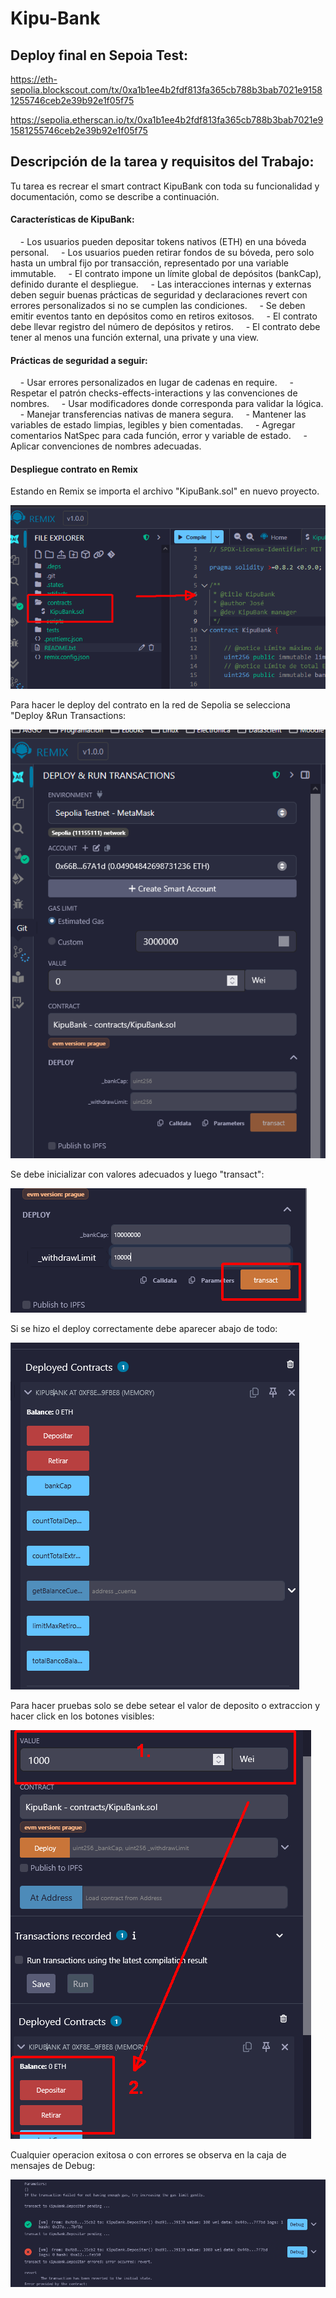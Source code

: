 
# Kipu-Bank



## Deploy final en Sepoia Test:

  

https://eth-sepolia.blockscout.com/tx/0xa1b1ee4b2fdf813fa365cb788b3bab7021e91581255746ceb2e39b92e1f05f75

https://sepolia.etherscan.io/tx/0xa1b1ee4b2fdf813fa365cb788b3bab7021e91581255746ceb2e39b92e1f05f75

## Descripción de la tarea y requisitos del Trabajo:

Tu tarea es recrear el smart contract KipuBank con toda su funcionalidad y documentación, como se describe a continuación.
#### Características de KipuBank:
    - Los usuarios pueden depositar tokens nativos (ETH) en una bóveda personal.
    - Los usuarios pueden retirar fondos de su bóveda, pero solo hasta un umbral fijo por transacción, representado por una variable immutable.
    - El contrato impone un límite global de depósitos (bankCap), definido durante el despliegue.
    - Las interacciones internas y externas deben seguir buenas prácticas de seguridad y declaraciones revert con errores personalizados si no se cumplen las condiciones.
    - Se deben emitir eventos tanto en depósitos como en retiros exitosos.
    - El contrato debe llevar registro del número de depósitos y retiros.
    - El contrato debe tener al menos una función external, una private y una view.
#### Prácticas de seguridad a seguir:
    - Usar errores personalizados en lugar de cadenas en require.
    - Respetar el patrón checks-effects-interactions y las convenciones de nombres.
    - Usar modificadores donde corresponda para validar la lógica.
    - Manejar transferencias nativas de manera segura.
    - Mantener las variables de estado limpias, legibles y bien comentadas.
    - Agregar comentarios NatSpec para cada función, error y variable de estado.
    - Aplicar convenciones de nombres adecuadas.

#### Despliegue contrato en Remix

Estando en Remix se importa el archivo "KipuBank.sol" en nuevo proyecto.


![](./img/img01.png)

Para hacer le deploy  del contrato  en la red de Sepolia se selecciona "Deploy &Run Transactions:

![](./img/img02.png)

Se debe inicializar con valores adecuados y luego "transact": 

![](./img/img03.png)

Si se hizo el deploy correctamente debe aparecer abajo de todo:

![](./img/img04.png)

Para hacer pruebas solo se debe setear el valor de deposito o extraccion y hacer click en los botones visibles:

![](./img/img05.png)

Cualquier operacion exitosa o con errores se observa en la caja de mensajes de Debug:

![](./img/img06.png)